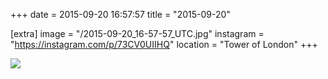 +++
date = 2015-09-20 16:57:57
title = "2015-09-20"

[extra]
image = "/2015-09-20_16-57-57_UTC.jpg"
instagram = "https://instagram.com/p/73CV0UIIHQ"
location = "Tower of London"
+++

<img src="/2015-09-20_16-57-57_UTC.jpg" />
